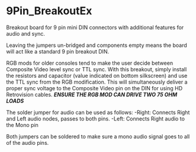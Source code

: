 # 9Pin_BreakoutEx
Breakout board for 9 pin mini DIN connectors with additional features for audio and sync.

Leaving the jumpers un-bridged and components empty means the board will act like a standard 9 pin breakout DIN.

RGB mods for older consoles tend to make the user decide between Composite Video level sync or TTL sync. With this breakout, simply install the resistors and capacitor (value indicated on bottom silkscreen) and use the TTL sync from the RGB modification. This will simultaneously deliver a proper sync voltage to the Composite Video pin on the DIN for using HD Retrovision cables. ***ENSURE THE RGB MOD CAN DRIVE TWO 75 OHM LOADS***

The solder jumper for audio can be used as follows:
-Right: Connects Right and Left audio nodes, passes to both pins.
-Left: Connects Right audio to the Mono pin

Both jumpers can be soldered to make sure a mono audio signal goes to all of the audio pins.
